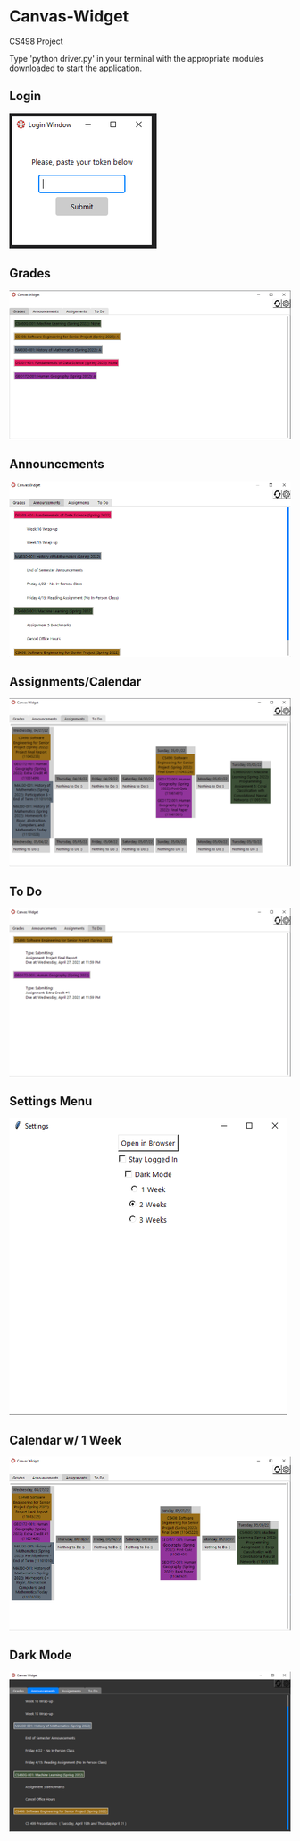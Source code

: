 # Canvas-Widget
CS498 Project

Type 'python driver.py' in your terminal with the appropriate modules downloaded to start the application.

## Login
![Login](PicturesForReadme/LogIn.PNG)

## Grades
![Grades](PicturesForReadme/Grades.PNG)

## Announcements
![Announcements](PicturesForReadme/Announcements.PNG)

## Assignments/Calendar
![Assignments/Calendar](PicturesForReadme/Calendar.PNG)

## To Do
![To Do](PicturesForReadme/Todo.PNG)

## Settings Menu
![Settings](PicturesForReadme/Settings.PNG)

## Calendar w/ 1 Week
![Calendar w/ 1 Week](PicturesForReadme/Calendar1Week.PNG)

## Dark Mode
![Dark Mode](PicturesForReadme/DarkMode.PNG)
